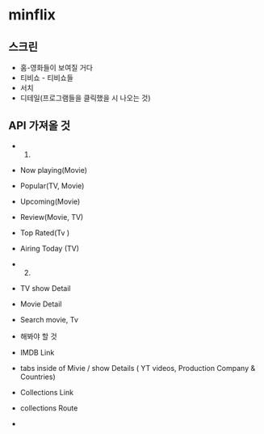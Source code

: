 # minflix

## 스크린

- 홈-영화들이 보여질 거다
- 티비쇼 - 티비쇼들
- 서치
- 디테일(프로그램들을 클릭했을 시 나오는 것)

## API 가져올 것

- 1.
- Now playing(Movie)
- Popular(TV, Movie)
- Upcoming(Movie)
- Review(Movie, TV)
- Top Rated(Tv )
- Airing Today (TV)

- 2.
- TV show Detail
- Movie Detail
- Search movie, Tv

- 해봐야 할 것
- IMDB Link
- tabs inside of Mivie / show Details ( YT videos, Production Company & Countries)
- Collections Link
- collections Route
-
